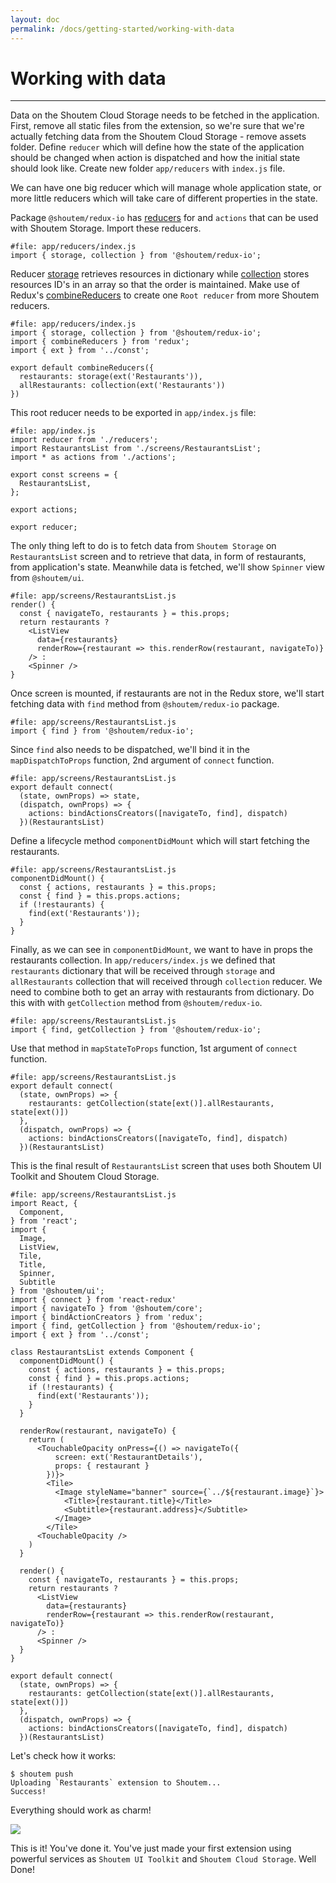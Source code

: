 ```yaml
---
layout: doc
permalink: /docs/getting-started/working-with-data
---
```


# Working with data
<hr />

Data on the Shoutem Cloud Storage needs to be fetched in the application. First, remove all static files from the extension, so we're sure that we're actually fetching data from the Shoutem Cloud Storage - remove assets folder. Define `reducer` which will define how the state of the application should be changed when action is dispatched and how the initial state should look like. Create new folder `app/reducers` with `index.js` file.

We can have one big reducer which will manage whole application state, or more little reducers which will take care of different properties in the state. 

Package `@shoutem/redux-io` has [reducers](/docs/coming-soon) for and `actions` that can be used with Shoutem Storage. Import these reducers.

```javascript{1}
#file: app/reducers/index.js
import { storage, collection } from '@shoutem/redux-io';
```

Reducer [storage](/docs/coming-soon) retrieves resources in dictionary while [collection](/docs/coming-soon) stores resources ID's in an array so that the order is maintained. Make use of Redux's [combineReducers](http://redux.js.org/docs/api/combineReducers.html) to create one `Root reducer` from more Shoutem reducers. 

```javascript{2-8}
#file: app/reducers/index.js
import { storage, collection } from '@shoutem/redux-io';
import { combineReducers } from 'redux';
import { ext } from '../const';

export default combineReducers({
  restaurants: storage(ext('Restaurants')),
  allRestaurants: collection(ext('Restaurants'))
})
```

This root reducer needs to be exported in `app/index.js` file:

```javascript{1,11}
#file: app/index.js
import reducer from './reducers';
import RestaurantsList from './screens/RestaurantsList';
import * as actions from './actions';

export const screens = {
  RestaurantsList,
};

export actions;

export reducer;
```

The only thing left to do is to fetch data from `Shoutem Storage` on `RestaurantsList` screen and to retrieve that data, in form of restaurants, from application's state. Meanwhile data is fetched, we'll show `Spinner` view from `@shoutem/ui`.

```JSX{4-8}
#file: app/screens/RestaurantsList.js
render() {
  const { navigateTo, restaurants } = this.props;
  return restaurants ? 
    <ListView
      data={restaurants}
      renderRow={restaurant => this.renderRow(restaurant, navigateTo)}
    /> :
    <Spinner />
}
```

Once screen is mounted, if restaurants are not in the Redux store, we'll start fetching data with `find` method from `@shoutem/redux-io` package.

```javascript{1}
#file: app/screens/RestaurantsList.js
import { find } from '@shoutem/redux-io';
```

Since `find` also needs to be dispatched, we'll bind it in the `mapDispatchToProps` function, 2nd argument of `connect` function.

```javascript{4}
#file: app/screens/RestaurantsList.js
export default connect(
  (state, ownProps) => state,
  (dispatch, ownProps) => {
    actions: bindActionsCreators([navigateTo, find], dispatch)
  })(RestaurantsList)
```

Define a lifecycle method `componentDidMount` which will start fetching the restaurants.

```javascript{1-7}
#file: app/screens/RestaurantsList.js
componentDidMount() {
  const { actions, restaurants } = this.props;
  const { find } = this.props.actions;
  if (!restaurants) {
    find(ext('Restaurants'));
  }
}
```

Finally, as we can see in `componentDidMount`, we want to have in props the restaurants collection. In `app/reducers/index.js` we defined that `restaurants` dictionary that will be received through `storage` and `allRestaurants` collection that will received through `collection` reducer. We need to combine both to get an array with restaurants from dictionary. Do this with with `getCollection` method from `@shoutem/redux-io`.

```javascript{1}
#file: app/screens/RestaurantsList.js
import { find, getCollection } from '@shoutem/redux-io';
```

Use that method in `mapStateToProps` function, 1st argument of `connect` function.

```javascript{3}
#file: app/screens/RestaurantsList.js
export default connect(
  (state, ownProps) => {
    restaurants: getCollection(state[ext()].allRestaurants, state[ext()])
  },
  (dispatch, ownProps) => {
    actions: bindActionsCreators([navigateTo, find], dispatch)
  })(RestaurantsList)
```

This is the final result of `RestaurantsList` screen that uses both Shoutem UI Toolkit and Shoutem Cloud Storage.

```JSX{9,15,19-24,44-49,54-56,57,59}
#file: app/screens/RestaurantsList.js
import React, {
  Component,
} from 'react';
import {
  Image,
  ListView,
  Tile,
  Title,
  Spinner,
  Subtitle
} from '@shoutem/ui';
import { connect } from 'react-redux'
import { navigateTo } from '@shoutem/core';
import { bindActionCreators } from 'redux';
import { find, getCollection } from '@shoutem/redux-io';
import { ext } from '../const';

class RestaurantsList extends Component {
  componentDidMount() {
    const { actions, restaurants } = this.props;
    const { find } = this.props.actions;
    if (!restaurants) {
      find(ext('Restaurants'));
    }
  }

  renderRow(restaurant, navigateTo) {
    return (
      <TouchableOpacity onPress={() => navigateTo({
          screen: ext('RestaurantDetails'),
          props: { restaurant }
        })}>
        <Tile>
          <Image styleName="banner" source={`../${restaurant.image}`}>
            <Title>{restaurant.title}</Title>
            <Subtitle>{restaurant.address}</Subtitle>
          </Image>
        </Tile>
      <TouchableOpacity />
    )
  }

  render() {
    const { navigateTo, restaurants } = this.props;
    return restaurants ? 
      <ListView
        data={restaurants}
        renderRow={restaurant => this.renderRow(restaurant, navigateTo)}
      /> :
      <Spinner />
  }
}

export default connect(
  (state, ownProps) => {
    restaurants: getCollection(state[ext()].allRestaurants, state[ext()])
  },
  (dispatch, ownProps) => {
    actions: bindActionsCreators([navigateTo, find], dispatch)
  })(RestaurantsList)
```

Let's check how it works:

```ShellSession
$ shoutem push
Uploading `Restaurants` extension to Shoutem...
Success!
```

Everything should work as charm!

<p class="image">
<img src='{{ site.baseurl }}/img/getting-started/working-with-data.png'/>
</p>

This is it! You've done it. You've just made your first extension using powerful services as `Shoutem UI Toolkit` and `Shoutem Cloud Storage`. Well Done!

